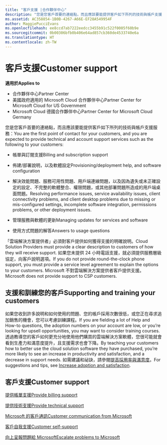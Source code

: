```yaml
---
title: "客戶支援 |合作夥伴中心"
description: "您是您客戶首要的連絡點，而且應該要能提供客戶如下所列的技術與帳戶支援服務：帳單與訂閱支援。佈建/部署說明，以及軟體設定。解決效能問題、服務可用性問題、用戶端連線問題，以及因為遺失或未正確設定的設定、不完整的軟體整合、權限問題，或其他部署問題所造成的用戶端桌面問題。管理服務與軟體的更新。使用方式問題的解答。「雲端解決方案提供者」必須對客戶提供如何獲得支援的明確說明。 如果您未提供 24 小時電話支援，就必須提供服務層級協定，向客戶說明選項。 Microsoft 不對雲端解決方案提供者客戶提供支援。"
ms.assetid: AC358854-1B0B-4267-A66E-EF28A549954F
author: MaggiePucciEvans
ms.openlocfilehash: ee8ccd7ab7222eedcc3455b91c522f0005f60b9e
ms.sourcegitcommit: 0b00306bfb0b406e64ad857cb360de4533740e6a
ms.translationtype: HT
ms.contentlocale: zh-TW
---
```

# <a name="customer-support"></a><span data-ttu-id="0c098-105">客戶支援</span><span class="sxs-lookup"><span data-stu-id="0c098-105">Customer support</span></span>

**<span data-ttu-id="0c098-106">適用於</span><span class="sxs-lookup"><span data-stu-id="0c098-106">Applies to</span></span>**

-  <span data-ttu-id="0c098-107">合作夥伴中心</span><span class="sxs-lookup"><span data-stu-id="0c098-107">Partner Center</span></span>
-  <span data-ttu-id="0c098-108">美國政府適用的 Microsoft Cloud 合作夥伴中心</span><span class="sxs-lookup"><span data-stu-id="0c098-108">Partner Center for Microsoft Cloud for US Government</span></span>
-  <span data-ttu-id="0c098-109">Microsoft Cloud 德國合作夥伴中心</span><span class="sxs-lookup"><span data-stu-id="0c098-109">Partner Center for Microsoft Cloud Germany</span></span>

<span data-ttu-id="0c098-110">您是您客戶首要的連絡點，而且應該要能提供客戶如下所列的技術與帳戶支援服務：</span><span class="sxs-lookup"><span data-stu-id="0c098-110">You are the first point of contact for your customers, and you are expected to provide technical and account support services such as the following to your customers:</span></span>

-   <span data-ttu-id="0c098-111">帳單與訂閱支援</span><span class="sxs-lookup"><span data-stu-id="0c098-111">Billing and subscription support</span></span>

-   <span data-ttu-id="0c098-112">佈建/部署說明，以及軟體設定</span><span class="sxs-lookup"><span data-stu-id="0c098-112">Provisioning/deployment help, and software configuration</span></span>

-   <span data-ttu-id="0c098-113">解決效能問題、服務可用性問題、用戶端連線問題，以及因為遺失或未正確設定的設定、不完整的軟體整合、權限問題，或其他部署問題所造成的用戶端桌面問題。</span><span class="sxs-lookup"><span data-stu-id="0c098-113">Resolving performance issues, service availability issues, client connectivity problems, and client desktop problems due to missing or mis-configured settings, incomplete software integration, permissions problems, or other deployment issues.</span></span>

-   <span data-ttu-id="0c098-114">管理服務與軟體的更新</span><span class="sxs-lookup"><span data-stu-id="0c098-114">Managing updates for services and software</span></span>

-   <span data-ttu-id="0c098-115">使用方式問題的解答</span><span class="sxs-lookup"><span data-stu-id="0c098-115">Answers to usage questions</span></span>

<span data-ttu-id="0c098-116">「雲端解決方案提供者」必須對客戶提供如何獲得支援的明確說明。</span><span class="sxs-lookup"><span data-stu-id="0c098-116">Cloud Solution Providers must provide a clear description to customers of how they will receive support.</span></span> <span data-ttu-id="0c098-117">如果您未提供 24 小時電話支援，就必須提供服務層級協定，向客戶說明選項。</span><span class="sxs-lookup"><span data-stu-id="0c098-117">If you do not provide round-the-clock phone support, you must provide a service level agreement to explain the options to your customers.</span></span> <span data-ttu-id="0c098-118">Microsoft 不對雲端解決方案提供者客戶提供支援。</span><span class="sxs-lookup"><span data-stu-id="0c098-118">Microsoft does not provide support to CSP customers.</span></span>

## <span data-ttu-id="0c098-119"><a href="" id="supportingtrainingcustomers"></a>支援和訓練您的客戶</span><span class="sxs-lookup"><span data-stu-id="0c098-119"><a href="" id="supportingtrainingcustomers"></a>Supporting and training your customers</span></span>


<span data-ttu-id="0c098-120">如果您收到許多說明和如何使用的問題、您的帳戶採用次數很低，或您正在尋求追加銷售的機會，您可以考慮訓練課程。</span><span class="sxs-lookup"><span data-stu-id="0c098-120">If you are fielding a lot of Help and How-to questions, the adoption numbers on your account are low, or you’re looking for upsell opportunities, you may want to consider training courses.</span></span> <span data-ttu-id="0c098-121">透過教導您的客戶如何更充分地使用他們購買的雲端解決方案軟體，您很可能就會看到生產力和滿意度提升，且支援需求也會下降。</span><span class="sxs-lookup"><span data-stu-id="0c098-121">By teaching your customers how to better use the cloud solution software they have purchased, you’re more likely to see an increase in productivity and satisfaction, and a decrease in support needs.</span></span> <span data-ttu-id="0c098-122">如需建議和祕訣，請參閱[提高採用率與滿意度](increasing-adoption-and-satisfaction.md)。</span><span class="sxs-lookup"><span data-stu-id="0c098-122">For suggestions and tips, see [Increase adoption and satisfaction](increasing-adoption-and-satisfaction.md).</span></span>

## <a name="customer-support"></a><span data-ttu-id="0c098-123">客戶支援</span><span class="sxs-lookup"><span data-stu-id="0c098-123">Customer support</span></span>


[<span data-ttu-id="0c098-124">提供帳單支援</span><span class="sxs-lookup"><span data-stu-id="0c098-124">Provide billing support</span></span>](provide-billing-support.md)

[<span data-ttu-id="0c098-125">提供技術支援</span><span class="sxs-lookup"><span data-stu-id="0c098-125">Provide technical support</span></span>](provide-technical-support.md)

[<span data-ttu-id="0c098-126">Microsoft 的客戶通訊</span><span class="sxs-lookup"><span data-stu-id="0c098-126">Customer communication from Microsoft</span></span>](customer-communication-from-microsoft.md)

[<span data-ttu-id="0c098-127">客戶自我支援</span><span class="sxs-lookup"><span data-stu-id="0c098-127">Customer self-support</span></span>](customer-self-support.md)

[<span data-ttu-id="0c098-128">向上呈報問題給 Microsoft</span><span class="sxs-lookup"><span data-stu-id="0c098-128">Escalate problems to Microsoft</span></span>](escalate-problems-to-microsoft.md)

 

 



